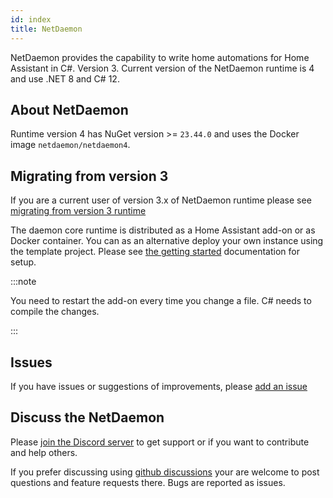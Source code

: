 ```yaml
---
id: index
title: NetDaemon
---
```


NetDaemon provides the capability to write home automations for Home Assistant in C#. Version 3. Current version of the NetDaemon runtime is 4 and use .NET 8 and C# 12.

## About NetDaemon

Runtime version 4 has NuGet version >= `23.44.0` and uses the Docker image `netdaemon/netdaemon4`.

## Migrating from version 3

If you are a current user of version 3.x of NetDaemon runtime please see [migrating from version 3 runtime](v3/app_model/moving_from_v3.md)

The daemon core runtime is distributed as a Home Assistant add-on or as Docker container. You can as an alternative deploy your own instance using the template project. Please see [the getting started](v3/started/installation.md) documentation for setup.

:::note

You need to restart the add-on every time you change a file. C# needs to compile the changes.

:::

## Issues

If you have issues or suggestions of improvements, please [add an issue](https://github.com/net-daemon/netdaemon/issues)

## Discuss the NetDaemon

Please [join the Discord server](https://discord.gg/K3xwfcX) to get support or if you want to contribute and help others.

If you prefer discussing using [github discussions](https://github.com/net-daemon/netdaemon/discussions) your are welcome to post questions and feature requests there. Bugs are reported as issues.
